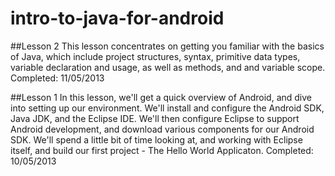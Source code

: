 intro-to-java-for-android
=========================


##Lesson 2 
This lesson concentrates on getting you familiar with the basics of Java, which include project structures, syntax, primitive data types, variable declaration and usage, as well as methods, and and variable scope.
Completed: 11/05/2013

##Lesson 1
In this lesson, we'll get a quick overview of Android, and dive into setting up our environment. We'll install and configure the Android SDK, Java JDK, and the Eclipse IDE. We'll then configure Eclipse to support Android development, and download various components for our Android SDK. We'll spend a little bit of time looking at, and working with Eclipse itself, and build our first project - The Hello World Applicaton.
Completed: 10/05/2013


